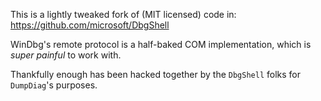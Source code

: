 ﻿This is a lightly tweaked fork of (MIT licensed) code in: https://github.com/microsoft/DbgShell

WinDbg's remote protocol is a half-baked COM implementation, which is _super painful_ to work with.

Thankfully enough has been hacked together by the `DbgShell` folks for `DumpDiag`'s purposes.